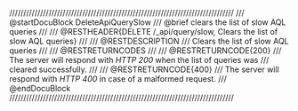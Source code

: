 ////////////////////////////////////////////////////////////////////////////////
/// @startDocuBlock DeleteApiQuerySlow
/// @brief clears the list of slow AQL queries
///
/// @RESTHEADER{DELETE /_api/query/slow, Clears the list of slow AQL queries}
///
/// @RESTDESCRIPTION
/// Clears the list of slow AQL queries
///
/// @RESTRETURNCODES
///
/// @RESTRETURNCODE{200}
/// The server will respond with *HTTP 200* when the list of queries was
/// cleared successfully.
///
/// @RESTRETURNCODE{400}
/// The server will respond with *HTTP 400* in case of a malformed request.
/// @endDocuBlock
////////////////////////////////////////////////////////////////////////////////